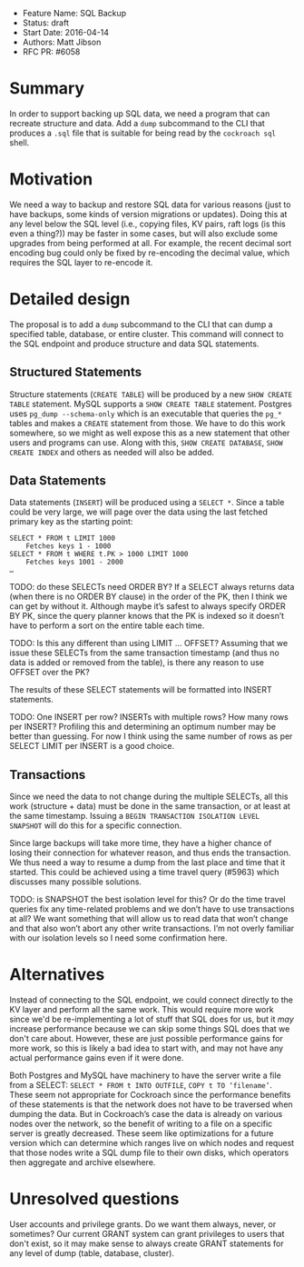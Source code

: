 - Feature Name: SQL Backup
- Status: draft
- Start Date: 2016-04-14
- Authors: Matt Jibson
- RFC PR: #6058


# Summary

In order to support backing up SQL data, we need a program that can recreate
structure and data. Add a `dump` subcommand to the CLI that produces a `.sql`
file that is suitable for being read by the `cockroach sql` shell.

# Motivation

We need a way to backup and restore SQL data for various reasons (just to
have backups, some kinds of version migrations or updates). Doing this at
any level below the SQL level (i.e., copying files, KV pairs, raft logs
(is this even a thing?)) may be faster in some cases, but will also exclude
some upgrades from being performed at all. For example, the recent decimal
sort encoding bug could only be fixed by re-encoding the decimal value,
which requires the SQL layer to re-encode it.

# Detailed design

The proposal is to add a `dump` subcommand to the CLI that can dump a
specified table, database, or entire cluster. This command will connect to
the SQL endpoint and produce structure and data SQL statements.

## Structured Statements

Structure statements (`CREATE TABLE`) will be produced by a new `SHOW CREATE
TABLE` statement. MySQL supports a `SHOW CREATE TABLE` statement. Postgres
uses `pg_dump --schema-only` which is an executable that queries the `pg_*`
tables and makes a `CREATE` statement from those. We have to do this work
somewhere, so we might as well expose this as a new statement that other
users and programs can use. Along with this, `SHOW CREATE DATABASE`, `SHOW
CREATE INDEX` and others as needed will also be added.

## Data Statements

Data statements (`INSERT`) will be produced using a `SELECT *`. Since a
table could be very large, we will page over the data using the last fetched
primary key as the starting point:

```
SELECT * FROM t LIMIT 1000
	Fetches keys 1 - 1000
SELECT * FROM t WHERE t.PK > 1000 LIMIT 1000
	Fetches keys 1001 - 2000
…
```

TODO: do these SELECTs need ORDER BY? If a SELECT always returns data (when
there is no ORDER BY clause) in the order of the PK, then I think we can get
by without it. Although maybe it’s safest to always specify ORDER BY PK,
since the query planner knows that the PK is indexed so it doesn’t have
to perform a sort on the entire table each time.

TODO: Is this any different than using LIMIT … OFFSET? Assuming that we issue
these SELECTs from the same transaction timestamp (and thus no data is added
or removed from the table), is there any reason to use OFFSET over the PK?

The results of these SELECT statements will be formatted into INSERT
statements.

TODO: One INSERT per row? INSERTs with multiple rows? How many rows per
INSERT? Profiling this and determining an optimum number may be better than
guessing. For now I think using the same number of rows as per SELECT LIMIT
per INSERT is a good choice.

## Transactions

Since we need the data to not change during the multiple SELECTs, all this
work (structure + data) must be done in the same transaction, or at least at
the same timestamp. Issuing a `BEGIN TRANSACTION ISOLATION LEVEL SNAPSHOT`
will do this for a specific connection.

Since large backups will take more time, they have a higher chance of losing
their connection for whatever reason, and thus ends the transaction. We thus
need a way to resume a dump from the last place and time that it started. This
could be achieved using a time travel query (#5963) which discusses many
possible solutions.

TODO: is SNAPSHOT the best isolation level for this? Or do the time travel
queries fix any time-related problems and we don’t have to use transactions
at all? We want something that will allow us to read data that won’t change
and that also won’t abort any other write transactions. I’m not overly
familiar with our isolation levels so I need some confirmation here.

# Alternatives

Instead of connecting to the SQL endpoint, we could connect directly to the
KV layer and perform all the same work. This would require more work since
we'd be re-implementing a lot of stuff that SQL does for us, but it *may*
increase performance because we can skip some things SQL does that we don't
care about. However, these are just possible performance gains for more work,
so this is likely a bad idea to start with, and may not have any actual
performance gains even if it were done.

Both Postgres and MySQL have machinery to have the server write a file from
a SELECT: `SELECT * FROM t INTO OUTFILE`, `COPY t TO ‘filename’`. These
seem not appropriate for Cockroach since the performance benefits of these
statements is that the network does not have to be traversed when dumping the
data. But in Cockroach’s case the data is already on various nodes over
the network, so the benefit of writing to a file on a specific server is
greatly decreased. These seem like optimizations for a future version which
can determine which ranges live on which nodes and request that those nodes
write a SQL dump file to their own disks, which operators then aggregate
and archive elsewhere.

# Unresolved questions

User accounts and privilege grants. Do we want them always, never, or
sometimes? Our current GRANT system can grant privileges to users that don't
exist, so it may make sense to always create GRANT statements for any level
of dump (table, database, cluster).
